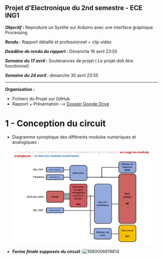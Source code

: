 ## Projet d'Electronique du 2nd semestre  - ECE ING1

***Objectif :*** Reproduire un Synthé sur Arduino avec une interface graphique Processing

***Rendu :*** Rapport détaillé et professionnel + clip vidéo

***Deadline de rendu du rapport :*** Dimanche 16 avril 23:55

***Semaine du 17 avril :*** Soutenances de projet ( Le projet doit être fonctionnel)

***Semaine du 24 avril :*** dimanche 30 avril 23:55

---

***Organisation :***

* Fichiers du Projet sur GitHub
* Rapport + Présentation --> [Dossier Google Drive](https://drive.google.com/drive/folders/18Ejd3RK-yX-xevtI5TjwW3On4UCgQXpG?usp=sharing "redirection vers Drive")

# 1 - Conception du circuit

* Diagramme synoptique des différents modules numériques et analogiques :

  ![1680008739478](image/README/1680008739478.png)


* ***Forme finale supposée du circuit :***![1680006619814](https://file+.vscode-resource.vscode-cdn.net/c%3A/Users/dalle/Documents/01%20-%20ECE%20-%20Ann%C3%A9e%201/02.1%20-%20Electronique/02%20-%20PROJET%20ELECTRO%20S2/image/README/1680006619814.png)
